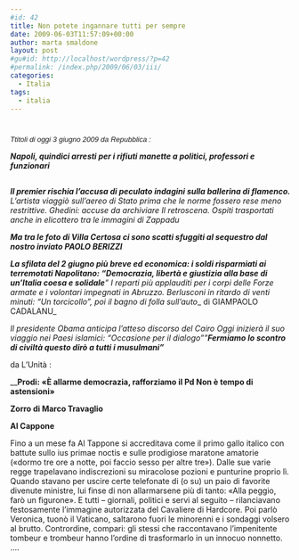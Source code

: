 ```yaml
---
#id: 42
title: Non potete ingannare tutti per sempre
date: 2009-06-03T11:57:09+00:00
author: marta smaldone
layout: post
#gu#id: http://localhost/wordpress/?p=42
#permalink: /index.php/2009/06/03/iii/
categories:
  - Italia
tags:
  - italia
---
```

# <!-- fine TITOLO -->

<p style="text-align: left;">
  <em><span style="font-size: medium;"><span style="font-family: trebuchet ms,geneva;"><span style="font-size: small;"><span style="font-family: Arial,Helvetica;">Ttitoli di oggi 3 giu</span></span></span></span></em><em><span style="font-size: medium;"><span style="font-family: trebuchet ms,geneva;"><span style="font-size: small;"><span style="font-family: Arial,Helvetica;">gno 2009 da Repubblica :</span></span></span></span></em>
</p>

**_Napoli, quindici arresti per i rifiuti manette a politici, professori e funzionari_**

## <!-- inizio SOMMARIO -->

<!-- inizio FIRMA -->

_**Il premier rischia l&#8217;accusa di peculato indagini sulla ballerina di flamenco.** L&#8217;artista viaggiò sull&#8217;aereo di Stato prima che le norme fossero rese meno restrittive. Ghedini: accuse da archiviare_ _Il retroscena. Ospiti trasportati anche in elicottero tra le immagini di Zappadu_ <!-- inizio TITOLO -->

**_Ma tra le foto di Villa Certosa ci sono scatti sfuggiti al sequestro <span class="txt12">dal nostro inviato PAOLO BERIZZI</span>_**

_**La sfilata del 2 giugno più breve ed economica: i soldi risparmiati ai terremotati Napolitano: &#8220;Democrazia, libertà e giustizia alla base di un&#8217;Italia coesa e solidale**&#8221; I reparti più applauditi per i corpi delle_ _Forze armate e i volontari impegnati in Abruzzo. Berlusconi in ritardo di venti minuti: &#8220;Un torcicollo&#8221;, poi il bagno di folla sull&#8217;auto__ <span class="txt12">di GIAMPAOLO CADALANU</span>_

<!-- inizio TITOLO -->

<!-- Ultima modifica : 2009-06-03 09:35:51 -->

_Il presidente Obama anticipa l&#8217;atteso discorso del Cairo Oggi inizierà il suo viaggio nei Paesi islamici: &#8220;Occasione per il dialogo&#8221;&#8221;**Fermiamo lo scontro di civiltà questo dirò a tutti i musulmani&#8221;**_

da L&#8217;Unità :

__**Prodi: «È allarme democrazia, rafforziamo il Pd Non è tempo di astensioni»**

**Zorro <span class="firma">di Marco Travaglio </span>**

**Al Cappone** 

Fino a un mese fa Al Tappone si accreditava come il primo gallo italico con battute sullo ius primae noctis e sulle prodigiose maratone amatorie («dormo tre ore a notte, poi faccio sesso per altre tre»). Dalle sue varie regge trapelavano indiscrezioni su miracolose pozioni e punturine proprio lì. Quando stavano per uscire certe telefonate di (o su) un paio di favorite divenute ministre, lui finse di non allarmarsene più di tanto: «Alla peggio, farò un figurone». E tutti &#8211; giornali, politici e servi al seguito &#8211; rilanciavano festosamente l’immagine autorizzata del Cavaliere di Hardcore. Poi parlò Veronica, tuonò il Vaticano, saltarono fuori le minorenni e i sondaggi volsero al brutto. Contrordine, compari: gli stessi che raccontavano l’impenitente tombeur e trombeur hanno l’ordine di trasformarlo in un innocuo nonnetto. &#8230;.

# <!-- inizio TITOLO -->

<!-- fine TITOLO -->

### <!-- inizio FIRMA -->